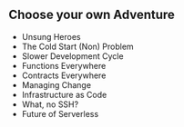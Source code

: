 ## Choose your own Adventure

- Unsung Heroes
- The Cold Start (Non) Problem
- Slower Development Cycle
- Functions Everywhere
- Contracts Everywhere
- Managing Change
- Infrastructure as Code
- What, no SSH?
- Future of Serverless
